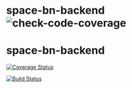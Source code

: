 # space-bn-backend![check-code-coverage](https://img.shields.io/badge/space--bn-backend-yellowgreen)
# space-bn-backend

[![Coverage Status](https://coveralls.io/repos/github/atlp-rwanda/space-bn-backend/badge.svg?branch=develop)](https://coveralls.io/github/atlp-rwanda/space-bn-backend?branch=develop)

[![Build Status](https://travis-ci.org/atlp-rwanda/space-bn-backend.svg?branch=develop)](https://travis-ci.org/atlp-rwanda/space-bn-backend)


